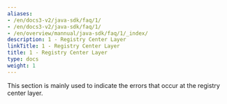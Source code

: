 ```yaml
---
aliases:
- /en/docs3-v2/java-sdk/faq/1/
- /en/docs3-v2/java-sdk/faq/1/
- /en/overview/mannual/java-sdk/faq/1/_index/
description: 1 - Registry Center Layer
linkTitle: 1 - Registry Center Layer
title: 1 - Registry Center Layer
type: docs
weight: 1
---
```







This section is mainly used to indicate the errors that occur at the registry center layer.

